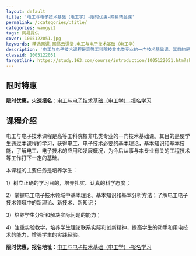 ```yaml
---
layout: default
title: '电工与电子技术基础（电工学）-限时优惠-网易精品课'
permalink: /:categories/:title/
categories: wangyi2
tags: 网易提供
cover: 1005122051.jpg
keywords: 精选网课,网易云课堂,电工与电子技术基础（电工学）
description: '电工与电子技术课程是高等工科院校非电类专业的一门技术基础课。其目的是使学生通过本课程的学习，获得电工、电子技术必要的基本'
classid: 1005122051
targetlink: https://study.163.com/course/introduction/1005122051.htm?share=1&shareId=1025206652&utm_campaign=share&utm_medium=iphoneShare&utm_source=&utm_u=1025206652
---
```


## 限时特惠

**限时优惠，火速报名**：[电工与电子技术基础（电工学）-报名学习](https://study.163.com/course/introduction/1005122051.htm?share=1&shareId=1025206652&utm_campaign=share&utm_medium=iphoneShare&utm_source=&utm_u=1025206652)

## 课程介绍

电工与电子技术课程是高等工科院校非电类专业的一门技术基础课。其目的是使学生通过本课程的学习，获得电工、电子技术必要的基本理论，基本知识和基本技能，了解电工、电子技术的应用和发展概况，为今后从事与本专业有关的工程技术等工作打下一定的基础。

  本课程的主要任务是培养学生：

1）树立正确的学习目的，培养扎实、认真的科学态度；

2）掌握电工电子技术领域中基本理论、基本知识和基本分析方法；了解电工电子技术领域中的新理论、新技术、新知识；

3）培养学生分析和解决实际问题的能力；

4）注重实验教学，培养学生理论联系实际和创新精神，提高学生的动手和用电技术的能力，增强学生的实践经验。

**限时优惠，报名地址**：[电工与电子技术基础（电工学）-报名学习](https://study.163.com/course/introduction/1005122051.htm?share=1&shareId=1025206652&utm_campaign=share&utm_medium=iphoneShare&utm_source=&utm_u=1025206652)

